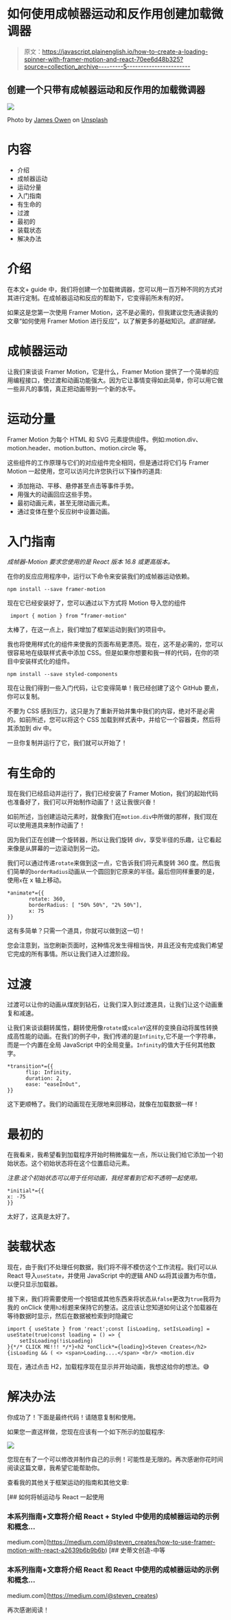 # 如何使用成帧器运动和反作用创建加载微调器

> 原文：<https://javascript.plainenglish.io/how-to-create-a-loading-spinner-with-framer-motion-and-react-70ee6d48b325?source=collection_archive---------5----------------------->

## 创建一个只带有成帧器运动和反作用的加载微调器

![](img/b8290ae5a8b516b7c9a5839762496c6d.png)

Photo by [James Owen](https://unsplash.com/@jhjowen?utm_source=medium&utm_medium=referral) on [Unsplash](https://unsplash.com?utm_source=medium&utm_medium=referral)

# 内容

*   介绍
*   成帧器运动
*   运动分量
*   入门指南
*   有生命的
*   过渡
*   最初的
*   装载状态
*   解决办法

# 介绍

在本文+ guide 中，我们将创建一个加载微调器，您可以用一百万种不同的方式对其进行定制。在成帧器运动和反应的帮助下，它变得前所未有的好。

如果这是您第一次使用 Framer Motion，这不是必需的，但我建议您先通读我的文章“如何使用 Framer Motion 进行反应”，以了解更多的基础知识。*底部链接。*

# 成帧器运动

让我们来谈谈 Framer Motion，它是什么，Framer Motion 提供了一个简单的应用编程接口，使过渡和动画功能强大。因为它让事情变得如此简单，你可以用它做一些非凡的事情，真正把动画带到一个新的水平。

# 运动分量

Framer Motion 为每个 HTML 和 SVG 元素提供组件。例如:motion.div、motion.header、motion.button、motion.circle 等。

这些组件的工作原理与它们的对应组件完全相同，但是通过将它们与 Framer Motion 一起使用，您可以访问允许您执行以下操作的道具:

*   添加拖动、平移、悬停甚至点击等事件手势。
*   用强大的动画回应这些手势。
*   最初动画元素，甚至无限动画元素。
*   通过变体在整个反应树中设置动画。

# 入门指南

*成帧器-Motion 要求您使用的是 React 版本 16.8 或更高版本。*

在你的反应应用程序中，运行以下命令来安装我们的成帧器运动依赖。

```
npm install --save framer-motion
```

现在它已经安装好了，您可以通过以下方式将 Motion 导入您的组件

```
 import { motion } from “framer-motion"
```

太棒了，在这一点上，我们增加了框架运动到我们的项目中。

我也将使用样式化的组件来使我的页面布局更漂亮。现在，这不是必需的，您可以很容易地在级联样式表中添加 CSS。但是如果你想要和我一样的代码，在你的项目中安装样式化的组件。

```
npm install --save styled-components
```

现在让我们得到一些入门代码，让它变得简单！我已经创建了这个 GitHub 要点，你可以复制。

不要为 CSS 感到压力，这只是为了重新开始并集中我们的内容，绝对不是必需的。如前所述，您可以将这个 CSS 加载到样式表中，并给它一个容器类，然后将其添加到 div 中。

一旦你复制并运行了它，我们就可以开始了！

# 有生命的

现在我们已经启动并运行了，我们已经安装了 Framer Motion，我们的起始代码也准备好了，我们可以开始制作动画了！这让我很兴奋！

如前所述，当创建运动元素时，就像我们在`motion.div`中所做的那样，我们现在可以使用道具来制作动画了！

因为我们正在创建一个旋转器，所以让我们旋转 div，享受半径的乐趣，让它看起来像是从屏幕的一边滚动到另一边。

我们可以通过传递`rotate`来做到这一点，它告诉我们将元素旋转 360 度。然后我们简单的`borderRadius`动画从一个圆回到它原来的半径。最后但同样重要的是，使用`x`在 x 轴上移动。

```
*animate*={{
       rotate: 360,
       borderRadius: [ "50% 50%", "2% 50%"],
       x: 75
}}
```

这有多简单？只需一个道具，你就可以做到这一切！

您会注意到，当您刷新页面时，这种情况发生得相当快，并且还没有完成我们希望它完成的所有事情。所以让我们进入过渡阶段。

# 过渡

过渡可以让你的动画从煤炭到钻石，让我们深入到过渡道具，让我们让这个动画重复和减速。

让我们来谈谈翻转属性，翻转使用像`rotate`或`scaleY`这样的变换自动将属性转换成高性能的动画。在我们的例子中，我们传递的是`Infinity`,它不是一个字符串，而是一个内置在全局 JavaScript 中的全局变量。`Infinity`的值大于任何其他数字。

```
*transition*={{
      flip: Infinity,
      duration: 2,
      ease: "easeInOut",
}}
```

这下更顺畅了。我们的动画现在无限地来回移动，就像在加载数据一样！

# 最初的

在我看来，我希望看到加载程序开始时稍微偏左一点，所以让我们给它添加一个初始状态。这个初始状态将在这个位置启动元素。

*注意:这个初始状态可以用于任何动画，我经常看到它和不透明一起使用。*

```
*initial*={{
x: -75
}}
```

太好了，这真是太好了。

# 装载状态

现在，由于我们不处理任何数据，我们将不得不模仿这个工作流程。我们可以从 React 导入`useState`，并使用 JavaScript 中的逻辑 AND `&&`将其设置为布尔值，以便只显示加载器。

接下来，我们将需要使用一个按钮或其他东西来将状态从`false`更改为`true`我将为我的 onClick 使用`h2`标题来保持它的整洁。这应该让您知道如何让这个加载器在等待数据时显示，然后在数据被检索到时隐藏它

```
import { useState } from 'react';const [isLoading, setIsLoading] = useState(true)const loading = () => {
    setIsLoading(!isLoading)
}{*/* CLICK ME!!! */*}<h2 *onClick*={loading}>Steven Creates</h2>{isLoading && ( <> <span>Loading....</span> <br/> <motion.div
```

现在，通过点击 H2，加载程序现在显示并开始动画，我想这给你的想法。😅

# 解决办法

你成功了！下面是最终代码！请随意复制和使用。

如果您一直这样做，您现在应该有一个如下所示的加载程序:

![](img/20f046417ffc078fc34d69e814c87180.png)

您现在有了一个可以修改并制作自己的示例！可能性是无限的。再次感谢你花时间阅读这篇文章，我希望它能帮助你。

查看我的其他关于框架运动的指南和其他文章:

[](https://medium.com/@steven_creates/how-to-use-framer-motion-with-react-a2639b6b9b6b) [## 如何将帧运动与 React 一起使用

### 本系列指南+文章将介绍 React + Styled 中使用的成帧器运动的示例和概念…

medium.com](https://medium.com/@steven_creates/how-to-use-framer-motion-with-react-a2639b6b9b6b) [](https://medium.com/@steven_creates) [## 史蒂文创造-中等

### 本系列指南+文章将介绍 React 和 React 中使用的成帧器运动的示例和概念…

medium.com](https://medium.com/@steven_creates) 

再次感谢阅读！